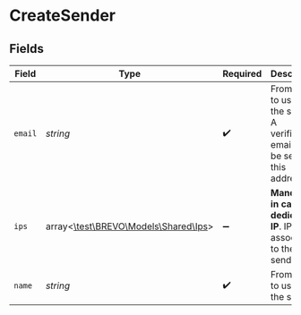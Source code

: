 # CreateSender


## Fields

| Field                                                                                | Type                                                                                 | Required                                                                             | Description                                                                          | Example                                                                              |
| ------------------------------------------------------------------------------------ | ------------------------------------------------------------------------------------ | ------------------------------------------------------------------------------------ | ------------------------------------------------------------------------------------ | ------------------------------------------------------------------------------------ |
| `email`                                                                              | *string*                                                                             | :heavy_check_mark:                                                                   | From email to use for the sender. A verification email will be sent to this address. | newsletter@mycompany.com                                                             |
| `ips`                                                                                | array<[\test\BREVO\Models\Shared\Ips](../../Models/Shared/Ips.md)>                   | :heavy_minus_sign:                                                                   | **Mandatory in case of dedicated IP**. IPs to associate to the sender<br/>           |                                                                                      |
| `name`                                                                               | *string*                                                                             | :heavy_check_mark:                                                                   | From Name to use for the sender                                                      | Newsletter                                                                           |